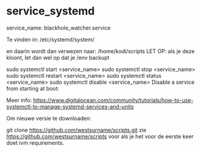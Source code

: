 # service_systemd

service_name: blackhole_watcher.service

Te vinden in: /etc/systemd/system/

en daarin wordt dan verwezen naar: /home/kodi/scripts
LET OP: als je deze kloont, let dan wel op dat je /env backupt

sudo systemctl start <service_name>
sudo systemctl stop <service_name>
sudo systemctl restart <service_name>
sudo systemctl status <service_name>
sudo systemctl disable <service_name> Disable a service from starting at boot:

Meer info: https://www.digitalocean.com/community/tutorials/how-to-use-systemctl-to-manage-systemd-services-and-units

Om nieuwe versie te downloaden:

git clone https://github.com/westsurname/scripts.git zie https://github.com/westsurname/scripts voor als je het voor de eerste keer doet ivm requirements.

